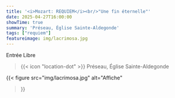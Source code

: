 ```yaml
---
title: '<i>Mozart: REQUIEM</i><br/>"Une fin éternelle"'
date: 2025-04-27T16:00:00
showTime: true
summary: 'Préseau, Église Sainte-Aldegonde'
tags: ["requiem"]
featureimage: img/lacrimosa.jpg
---
```


Entrée Libre

> {{< icon "location-dot" >}} Préseau, Église Sainte-Aldegonde

{{< figure
    src="img/lacrimosa.jpg"
    alt="Affiche"
>}}

